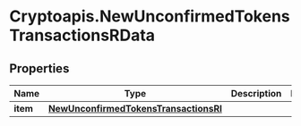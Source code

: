 # Cryptoapis.NewUnconfirmedTokensTransactionsRData

## Properties

Name | Type | Description | Notes
------------ | ------------- | ------------- | -------------
**item** | [**NewUnconfirmedTokensTransactionsRI**](NewUnconfirmedTokensTransactionsRI.md) |  | 


